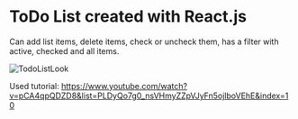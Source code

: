 # ToDo List created with React.js

Can add list items, delete items, check or uncheck them, has a filter with active, checked and all items.

![TodoListLook](https://user-images.githubusercontent.com/49585854/174680974-37b1e1a9-766d-4fbc-9ce5-0a31492a601f.png)

Used tutorial: https://www.youtube.com/watch?v=pCA4qpQDZD8&list=PLDyQo7g0_nsVHmyZZpVJyFn5ojlboVEhE&index=10
